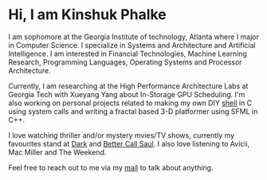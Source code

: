 # Hi, I am Kinshuk Phalke

I am sophomore at the Georgia Institute of technology, Atlanta where I major in
Computer Science. I specialize in Systems and Architecture and Artificial
Intelligence. I am interested in Financial Technologies, Machine Learning
Research, Programming Languages, Operating Systems and Processor Architecture.


Currently, I am researching at the High Performance Architecture Labs at
Georgia Tech with Xueyang Yang about In-Storage GPU Scheduling. I'm also
working on personal projects related to making my own DIY [<span class="highlight">shell</span>]("https://github.com/xinslu/brush") in C using system calls and
writing a fractal based 3-D platformer using SFML in C++.


I love watching thriller and/or mystery mvies/TV shows, currently my favourites
stand at [<span class="highlight">Dark](https://en.wikipedia.org/wiki/Dark_(TV_series)) and
[<span class="highlight">Better Call Saul</span>](https://en.wikipedia.org/wiki/Better_Call_Saul).
I also love listening to Avicii, Mac Miller and The Weekend.

Feel free to reach out to me via my
[<span class="highlight">mail</span>](mailto:phalkekinshuk@gmail.com) to talk about anything.
